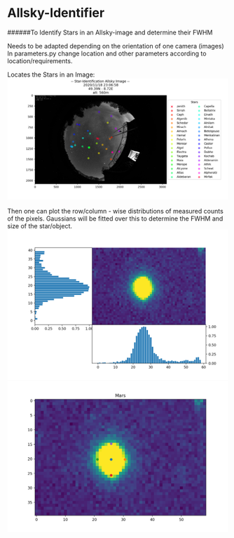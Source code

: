 # Allsky-Identifier
######To Identify Stars in an Allsky-image and determine their FWHM

Needs to be adapted depending on the orientation of one camera (images)
In parameters.py change location and other parameters according to location/requirements.

Locates the Stars in an Image:
![alt text](https://github.com/mauritzwicker/Allsky-Identifier/blob/master/images/star_ident_example.png?raw=true)

Then one can plot the row/column - wise distributions of measured counts of the pixels.
Gaussians will be fitted over this to determine the FWHM and size of the star/object.
![alt text](https://github.com/mauritzwicker/Allsky-Identifier/blob/master/images/mars_hists.png?raw=true)
![alt text](https://github.com/mauritzwicker/Allsky-Identifier/blob/master/images/mars_ident.png?raw=true)

